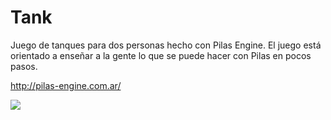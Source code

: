 Tank
====

Juego de tanques para dos personas hecho con Pilas Engine.
El juego está orientado a enseñar a la gente lo que se puede hacer con Pilas
en pocos pasos.

http://pilas-engine.com.ar/

![](https://raw.github.com/quiqueporta/tank/master/picture.png)

